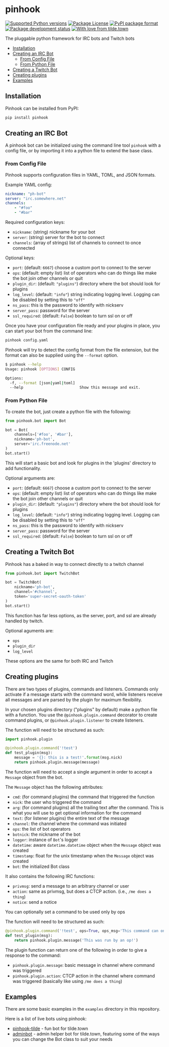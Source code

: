 # pinhook

[![Supported Python versions](https://img.shields.io/pypi/pyversions/pinhook.svg)](https://pypi.org/project/pinhook) [![Package License](https://img.shields.io/pypi/l/pinhook.svg)](https://github.com/archangelic/pinhook/blob/master/LICENSE) [![PyPI package format](https://img.shields.io/pypi/format/pinhook.svg)](https://pypi.org/project/pinhook) [![Package development status](https://img.shields.io/pypi/status/pinhook.svg)](https://pypi.org/project/pinhook) [![With love from tilde.town](https://img.shields.io/badge/with%20love%20from-tilde%20town-e0b0ff.svg)](https://tilde.town)

The pluggable python framework for IRC bots and Twitch bots

* [Installation](#installation)
* [Creating an IRC Bot](#creating-an-irc-bot)
  * [From Config File](#from-config-file)
  * [From Python File](#from-python-file)
* [Creating a Twitch Bot](#creating-a-twitch-bot)
* [Creating plugins](#creating-plugins)
* [Examples](#examples)

## Installation

Pinhook can be installed from PyPI:

``` bash
pip install pinhook
```

## Creating an IRC Bot

A pinhook bot can be initialized using the command line tool `pinhook` with a config file, or by importing it into a python file to extend the base class.

### From Config File

Pinhook supports configuration files in YAML, TOML, and JSON formats.

Example YAML config:

```YAML
nickname: "ph-bot"
server: "irc.somewhere.net"
channels:
    - "#foo"
    - "#bar"
```

Required configuration keys:

* `nickname`: (string) nickname for your bot
* `server`: (string) server for the bot to connect
* `channels`: (array of strings) list of channels to connect to once connected

Optional keys:

* `port`: (default: `6667`) choose a custom port to connect to the server
* `ops`: (default: empty list) list of operators who can do things like make the bot join other channels or quit
* `plugin_dir`: (default: `"plugins"`) directory where the bot should look for plugins
* `log_level`: (default: `"info"`) string indicating logging level. Logging can be disabled by setting this to `"off"`
* `ns_pass`: this is the password to identify with nickserv
* `server_pass`: password for the server
* `ssl_required`: (default: `False`) boolean to turn ssl on or off

Once you have your configuration file ready and your plugins in place, you can start your bot from the command line:

```bash
pinhook config.yaml
```

Pinhook will try to detect the config format from the file extension, but the format can also be supplied using the `--format` option.

```bash
$ pinhook --help
Usage: pinhook [OPTIONS] CONFIG

Options:
  -f, --format [json|yaml|toml]
  --help                         Show this message and exit.
```

### From Python File

To create the bot, just create a python file with the following:

```python
from pinhook.bot import Bot

bot = Bot(
    channels=['#foo', '#bar'],
    nickname='ph-bot',
    server='irc.freenode.net'
)
bot.start()
```

This will start a basic bot and look for plugins in the 'plugins' directory to add functionality.

Optional arguments are:

* `port`: (default: `6667`) choose a custom port to connect to the server
* `ops`: (default: empty list) list of operators who can do things like make the bot join other channels or quit
* `plugin_dir`: (default: `"plugins"`) directory where the bot should look for plugins
* `log_level`: (default: `"info"`) string indicating logging level. Logging can be disabled by setting this to `"off"`
* `ns_pass`: this is the password to identify with nickserv
* `server_pass`: password for the server
* `ssl_required`: (default: `False`) boolean to turn ssl on or off

## Creating a Twitch Bot

Pinhook has a baked in way to connect directly to a twitch channel

```python
from pinhook.bot import TwitchBot

bot = TwitchBot(
    nickname='ph-bot',
    channel='#channel',
    token='super-secret-oauth-token'
)
bot.start()
```

This function has far less options, as the server, port, and ssl are already handled by twitch.

Optional aguments are:

* `ops`
* `plugin_dir`
* `log_level`

These options are the same for both IRC and Twitch

## Creating plugins

There are two types of plugins, commands and listeners. Commands only activate if a message starts with the command word, while listeners receive all messages and are parsed by the plugin for maximum flexibility.

In your chosen plugins directory ("plugins" by default) make a python file with a function. You use the `@pinhook.plugin.command` decorator to create command plugins, or `@pinhook.plugin.listener` to create listeners.

The function will need to be structured as such:

```python
import pinhook.plugin

@pinhook.plugin.command('!test')
def test_plugin(msg):
    message = '{}: this is a test!'.format(msg.nick)
    return pinhook.plugin.message(message)
```

The function will need to accept a single argument in order to accept a `Message` object from the bot.

The `Message` object has the following attributes:

* `cmd`: (for command plugins) the command that triggered the function
* `nick`: the user who triggered the command
* `arg`: (for command plugins) all the trailing text after the command. This is what you will use to get optional information for the command
* `text`: (for listener plugins) the entire text of the message
* `channel`: the channel where the command was initiated
* `ops`: the list of bot operators
* `botnick`: the nickname of the bot
* `logger`: instance of `Bot`'s logger
* `datetime`: aware `datetime.datetime` object when the `Message` object was created
* `timestamp`: float for the unix timestamp when the `Message` object was created
* `bot`: the initialized Bot class

It also contains the following IRC functions:

* `privmsg`: send a message to an arbitrary channel or user
* `action`: same as privmsg, but does a CTCP action. (i.e., `/me does a thing`)
* `notice`: send a notice

You can optionally set a command to be used only by ops

The function will need to be structured as such:

```python
@pinhook.plugin.command('!test', ops=True, ops_msg='This command can only be run by an op')
def test_plugin(msg):
    return pinhook.plugin.message('This was run by an op!')
```

The plugin function can return one of the following in order to give a response to the command:

* `pinhook.plugin.message`: basic message in channel where command was triggered
* `pinhook.plugin.action`: CTCP action in the channel where command was triggered (basically like using `/me does a thing`)

## Examples

There are some basic examples in the `examples` directory in this repository.

Here is a list of live bots using pinhook:

* [pinhook-tilde](https://github.com/archangelic/pinhook-tilde) - fun bot for tilde.town
* [adminbot](https://github.com/tildetown/adminbot) - admin helper bot for tilde.town, featuring some of the ways you can change the Bot class to suit your needs
